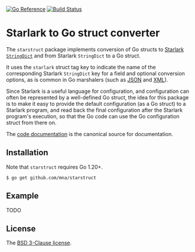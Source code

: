 [![Go Reference](https://pkg.go.dev/badge/github.com/mna/starstruct.svg)](https://pkg.go.dev/github.com/mna/starstruct)
[![Build Status](https://github.com/mna/starstruct/actions/workflows/test.yml/badge.svg?branch=main)](https://github.com/mna/starstruct/actions)

# Starlark to Go struct converter

The `starstruct` package implements conversion of Go structs to [Starlark `StringDict`](https://pkg.go.dev/go.starlark.net/starlark#StringDict) and from Starlark `StringDict` to a Go struct.

It uses the `starlark` struct tag key to indicate the name of the corresponding Starlark `StringDict` key for a field and optional conversion options, as is common in Go marshalers (such as [JSON](https://pkg.go.dev/encoding/json) and [XML](https://pkg.go.dev/encoding/xml)).

Since Starlark is a useful language for configuration, and configuration can often be represented by a well-defined Go struct, the idea for this package is to make it easy to provide the default configuration (as a Go struct) to a Starlark program, and read back the final configuration after the Starlark program's execution, so that the Go code can use the Go configuration struct from there on.

The [code documentation](https://pkg.go.dev/github.com/mna/starstruct) is the canonical source for documentation.

## Installation

Note that `starstruct` requires Go 1.20+.

```
$ go get github.com/mna/starstruct
```

## Example

TODO

## License

The [BSD 3-Clause license](http://opensource.org/licenses/BSD-3-Clause).
